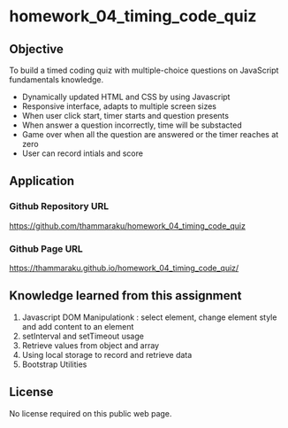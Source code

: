 # homework_04_timing_code_quiz

## Objective
To build a timed coding quiz with multiple-choice questions on JavaScript fundamentals knowledge. 

- Dynamically updated HTML and CSS by using Javascript
- Responsive interface, adapts to multiple screen sizes
- When user click start, timer starts and question presents
- When answer a question incorrectly, time will be substacted
- Game over when all the question are answered or the timer reaches at zero
- User can record intials and score

## Application

### Github Repository URL
https://github.com/thammaraku/homework_04_timing_code_quiz

### Github Page URL
https://thammaraku.github.io/homework_04_timing_code_quiz/


## Knowledge learned from this assignment
1. Javascript DOM Manipulationk : select element, change element style and add content to an element
2. setInterval and setTimeout usage
3. Retrieve values from object and array
4. Using local storage to record and retrieve data
5. Bootstrap Utilities



## License
No license required on this public web page.